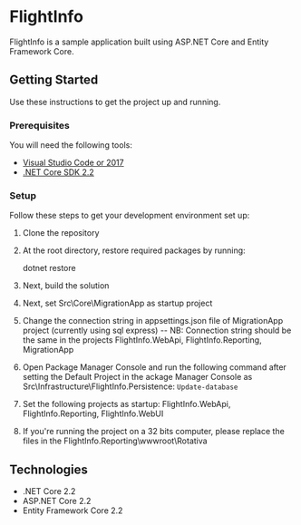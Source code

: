 # FlightInfo

FlightInfo is a sample application built using ASP.NET Core and Entity Framework Core.



## Getting Started
Use these instructions to get the project up and running.

### Prerequisites
You will need the following tools:

* [Visual Studio Code or 2017](https://www.visualstudio.com/downloads/)
* [.NET Core SDK 2.2](https://www.microsoft.com/net/download/dotnet-core/2.2)

### Setup
Follow these steps to get your development environment set up:

  1. Clone the repository
 
  2. At the root directory, restore required packages by running:

     dotnet restore

  3. Next, build the solution 

  4. Next, set Src\Core\MigrationApp as startup project

  5. Change the connection string in appsettings.json file of MigrationApp project (currently using sql express) -- NB: Connection string should be the same in the projects FlightInfo.WebApi, FlightInfo.Reporting, MigrationApp

  6. Open Package Manager Console and run the following command after setting the Default Project in the ackage Manager Console as Src\Infrastructure\FlightInfo.Persistence:
	```
	Update-database
	```
  7. Set the following projects as startup: FlightInfo.WebApi, FlightInfo.Reporting, FlightInfo.WebUI

  8. If you're running the project on a 32 bits computer, please replace the files in the FlightInfo.Reporting\wwwroot\Rotativa



## Technologies
* .NET Core 2.2
* ASP.NET Core 2.2
* Entity Framework Core 2.2
